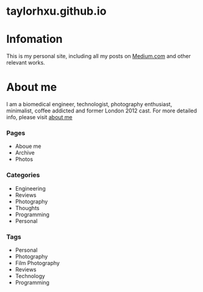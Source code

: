 taylorhxu.github.io
===================

# Infomation
This is my personal site, including all my posts on [Medium.com](https://medium.com/@taylorhxu) and other relevant works.

# About me
I am a biomedical engineer, technologist, photography enthusiast, minimalist, coffee addicted and former London 2012 cast. For more detailed info, please visit [about me](/about)

### Pages
- Aboue me
- Archive
- Photos

### Categories 
- Engineering
- Reviews
- Photography
- Thoughts
- Programming 
- Personal

### Tags
- Personal
- Photography
- Film Photography
- Reviews
- Technology
- Programming 


